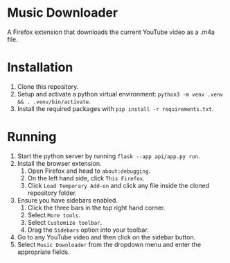 # Music Downloader
A Firefox extension that downloads the current YouTube video as a .m4a file.

# Installation
1. Clone this repository.
2. Setup and activate a python virtual environment: `python3 -m venv .venv && . .venv/bin/activate`.
3. Install the required packages with `pip install -r requirements.txt`.

# Running
1. Start the python server by running `flask --app api/app.py run`.
2. Install the browser extension.
    1. Open Firefox and head to `about:debugging`.
    2. On the left hand side, click `This Firefox`.
    3. Click `Load Temporary Add-on` and click any file inside the cloned repository folder.
3. Ensure you have sidebars enabled.
    1. Click the three bars in the top right hand corner.
    2. Select `More tools`.
    3. Select `Customize toolbar`.
    4. Drag the `Sidebars` option into your toolbar.
3. Go to any YouTube video and then click on the sidebar button.
5. Select `Music Downloader` from the dropdown menu and enter the appropriate fields.